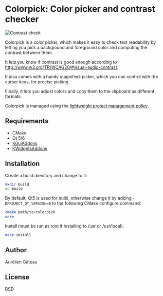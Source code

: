 # Colorpick: Color picker and contrast checker

![Contrast check](screenshots/contrast.png)

Colorpick is a color picker, which makes it easy to check text readability by
letting you pick a background and foreground color and computing the contrast
between them.

It lets you know if contrast is good enough according to
<http://www.w3.org/TR/WCAG20/#visual-audio-contrast>.

It also comes with a handy magnified-picker, which you can control with the
cursor keys, for precise picking.

Finally, it lets you adjust colors and copy them to the clipboard as different
formats.

Colorpick is managed using the [lightweight project management policy][1].

## Requirements

- CMake
- Qt 5/6
- [KGuiAddons][2]
- [KWidgetsAddons][3]

## Installation

Create a build directory and change to it:

```bash
mkdir build
cd build
```

By default, Qt5 is used for build, otherwise change it by adding `-DPROJECT_QT_VERSION=6`
to the following CMake configure command:

```bash
cmake path/to/colorpick
make
```

Install (must be run as root if installing to /usr or /usr/local):

```bash
make install
```

## Author

Aurélien Gâteau

## License

BSD


[1]: http://agateau.com/2014/lightweight-project-management
[2]: https://invent.kde.org/frameworks/kguiaddons/
[3]: https://invent.kde.org/frameworks/kwidgetsaddons/
